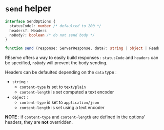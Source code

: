 # `send` helper

```typescript
interface SendOptions {
  statusCode?: number /* defaulted to 200 */
  headers?: Headers
  noBody?: boolean /* do not send body */
}

function send (response: ServerResponse, data?: string | object | ReadableStream, options?: SendOptions): Promise<void>
```

REserve offers a way to easily build responses : `statusCode` and `headers` can be specified, `noBody` will prevent the body sending.

Headers can be defaulted depending on the `data` type :
* `string` :
  * `content-type` is set to `text/plain`
  * `content-length` is set computed a text encoder
* `object` :
  * `content-type` is set to `application/json`
  * `content-length` is set using a text encoder

**NOTE** : if `content-type` and `content-length` are defined in the options' headers, they are **not** overridden.
